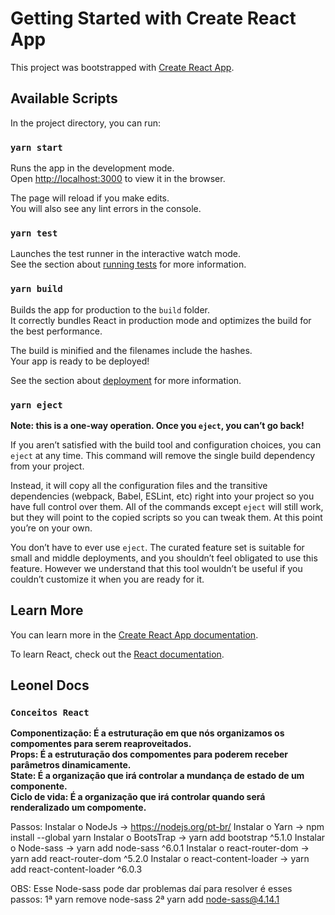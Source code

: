 # Getting Started with Create React App

This project was bootstrapped with [Create React App](https://github.com/facebook/create-react-app).

## Available Scripts

In the project directory, you can run:

### `yarn start`

Runs the app in the development mode.\
Open [http://localhost:3000](http://localhost:3000) to view it in the browser.

The page will reload if you make edits.\
You will also see any lint errors in the console.

### `yarn test`

Launches the test runner in the interactive watch mode.\
See the section about [running tests](https://facebook.github.io/create-react-app/docs/running-tests) for more information.

### `yarn build`

Builds the app for production to the `build` folder.\
It correctly bundles React in production mode and optimizes the build for the best performance.

The build is minified and the filenames include the hashes.\
Your app is ready to be deployed!

See the section about [deployment](https://facebook.github.io/create-react-app/docs/deployment) for more information.

### `yarn eject`

**Note: this is a one-way operation. Once you `eject`, you can’t go back!**

If you aren’t satisfied with the build tool and configuration choices, you can `eject` at any time. This command will remove the single build dependency from your project.

Instead, it will copy all the configuration files and the transitive dependencies (webpack, Babel, ESLint, etc) right into your project so you have full control over them. All of the commands except `eject` will still work, but they will point to the copied scripts so you can tweak them. At this point you’re on your own.

You don’t have to ever use `eject`. The curated feature set is suitable for small and middle deployments, and you shouldn’t feel obligated to use this feature. However we understand that this tool wouldn’t be useful if you couldn’t customize it when you are ready for it.

## Learn More

You can learn more in the [Create React App documentation](https://facebook.github.io/create-react-app/docs/getting-started).

To learn React, check out the [React documentation](https://reactjs.org/).

## Leonel Docs

### `Conceitos React`
**Componentização: É a estruturação em que nós organizamos os compomentes para serem reaproveitados.**\
**Props: É a estruturação dos compomentes para poderem receber parâmetros dinamicamente.**\
**State: É a organização que irá controlar a mundança de estado de um componente.**\
**Ciclo de vida: É a organização que irá controlar quando será renderalizado um compomente.**

Passos: 
Instalar o NodeJs               -> https://nodejs.org/pt-br/
Instalar o Yarn                 -> npm install --global yarn
Instalar o BootsTrap            -> yarn add bootstrap ^5.1.0
Instalar o Node-sass            -> yarn add node-sass ^6.0.1
Instalar o react-router-dom     -> yarn add react-router-dom ^5.2.0
Instalar o react-content-loader -> yarn add react-content-loader ^6.0.3

OBS: Esse Node-sass pode dar problemas daí para resolver é esses passos:
1ª yarn remove node-sass
2ª yarn add node-sass@4.14.1
 


